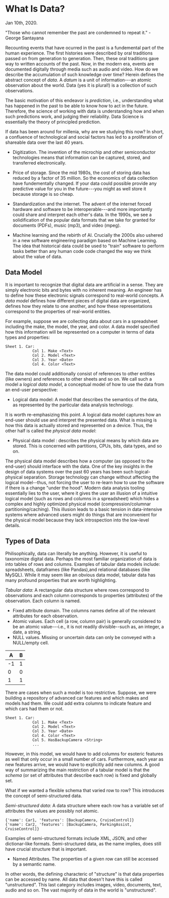# What Is Data?

Jan 10th, 2020.

"Those who cannot remember the past are condemned to repeat it." -George Santayana

Recounting events that have ocurred in the past is a fundemental part of the human experience. The first histories were described by oral traditions passed on from generation to generation. Then, these oral traditions gave way to written accounts of the past. Now, in the modern era, events are documented digitally through media such as audio and video. How do we describe the accumulation of such knowledge over time? Herein defines the abstract concept of *data*. A *datum* is a unit of information---an atomic observation about the world. Data (yes it is plural!) is a collection of such observations.

The basic motivation of this endeavor is *prediction*, i.e., understanding what has happened in the past to be able to know how to act in the future. Therefore, the science of working with data is understanding how and when such predictions work, and judging their reliability. Data Science is essentially the theory of principled prediction.

If data has been around for millenia, why are we studying this now? In short, a confluence of technological and social factors has led to a proliferation of shareable data over the last 40 years.

- Digitization. The invention of the microchip and other semiconductor technologies means that information can be captured, stored, and transferred electronically. 

- Price of storage. Since the mid 1980s, the cost of storing data has reduced by a factor of 35 million. So the economics of data collection have fundementally changed. If your data could possible provide any predictive value for you in the future---you might as well store it because storage is so cheap.

- Standardization and the internet. The advent of the internet forced hardware and software to be interoperable---and more importantly could share and interpret each other's data. In the 1990s, we see a solidification of the popular data formats that we take for granted for documents (PDFs), music (mp3), and video (mpeg).

-  Machine learning and the rebirth of AI. Crucially the 2000s also ushered in a new software engineering paradigm based on Machine Learning. The idea that historical data could be used to "train" software to perform tasks better than any human code code changed the way we think about the value of data. 

## Data Model
It is important to recognize that digital data are artificial in a sense. They are simply electronic bits and bytes with no inherent meaning. An engineer has to define how these electronic signals correspond to real-world concepts. A *data model* defines how different pieces of digital data are organized, defines how they relate to one another, and how these representations correspond to the properties of real-world entities.

For example, suppose we are collecting data about cars in a spreadsheet including the make, the model, the year, and color. A data model specified how this information will be represented on a computer in terms of data types and properties:
```
Sheet 1. Car:
            Col 1. Make <Text>
            Col 2. Model <Text>
            Col 3. Year <Date>
            Col 4. Color <Text>
```
The data model could additionally consist of references to other entities (like owners) and references to other sheets and so on. We call such a model a *logical data model*, a conceptual model of how to use the data from an end-user perspective:

- Logical data model: A model that describes the semantics of the data, as represented by the particular data analysis technology. 

It is worth re-emphasizing this point. A logical data model captures how an end-user should use and interpret the presented data. What is missing is how this data is actually stored and represented on a device. Thus, the other half is called the *physical data model*:

- Physical data model : describes the physical means by which data are stored. This is concerned with partitions, CPUs, bits, data types, and so on.

The physical data model describes how a computer (as opposed to the end-user) should interface with the data. One of the key insights in the design of data systems over the past 60 years has been such logical-physical separation. Storage technology can change without affecting the logical model--thus, not forcing the user to re-learn how to use the software if there is a change "under the hood". Modern data analysis tooling essentially lies to the user, where it gives the user an illusion of a intuitive logical model (such as rows and columns in a spreadsheet) which hides a complex and highly optimized physical model (compression/columnar partitioning/caching). This illusion leads to a basic tension in data-intensive systems where advanced users might do things that are inconvenient for the physical model because they lack introspection into the low-level details. 

## Types of Data
Philisophically, data can literally be anything. However, it is useful to taxonomize digital data. Perhaps the most familiar organization of data is into tables of rows and columns. Examples of tabular data models include: spreadsheets, dataframes (like Pandas),and relational databases (like MySQL). While it may seem like an obvious data model, tabular data has many profound properties that are worth highlighting. 

*Tabular data*: A rectangular data structure where rows correspond to observations and each column corresponds to properties (attributes) of the observation. Each column is named. 
   - Fixed attribute domain. The columns names define all of the relevant attributes for each observation. 
   - Atomic values. Each cell (a row, column pair) is generally considered to be an atomic value---i.e., it is not readily divisible--such as, an integer, a date, a string. 
   - NULL values. Missing or uncertain data can only be conveyed with a NULL/empty cell. 

| A  | B |
|----|---|
| -1 | 1 |
| 0  | 0 |
| 1  | 1 |

There are cases when such a model is too restrictive. Suppose, we were building a repository of advanced car features and which makes and models had them. We could add extra columns to indicate feature and which cars had them or not.
```
Sheet 1. Car:
            Col 1. Make <Text>
            Col 2. Model <Text>
            Col 3. Year <Date>
            Col 4. Color <Text>
            Col 5. HasBackupCamera <String>
            ...
```
However, in this model, we would have to add columns for esoteric features as well that only occur in a small number of cars. Furthermore, each year as new features arrive, we would have to explicitly add new columns. A good way of summarizing the main restriction of a tabular model is that the *schema* (or set of attributes that describe each row) is fixed and globally set. 

What if we wanted a flexible schema that varied row to row? This introduces the concept of semi-structured data.

*Semi-structured data*: A data structure where each row has a variable set of attributes the values are possibly not atomic.
```
{'name': Car1, 'features': [BackupCamera, CruiseControl]}
{'name': Car2, 'features': [BackupCamera, ParkingAssist, CruiseControl]}
```

Examples of semi-structured formats include XML, JSON, and other dictionar-like formats. Semi-structured data, as the name implies, does still have crucial structure that is important.

- Named Attributes. The properties of a given row can still be accessed by a semantic name.

In other words, the defining characteric of "structure" is that data properties can be accessed by name. All data that doesn't have this is called "unstructured". This last category includes images, video, documents, text, audio and so on. The vast majority of data in the world is "unstructured".




